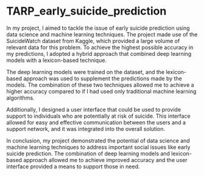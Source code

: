 # TARP_early_suicide_prediction
In my project, I aimed to tackle the issue of early suicide prediction using data science and machine learning techniques. The project made use of the SuicideWatch dataset from Kaggle, which provided a large volume of relevant data for this problem. To achieve the highest possible accuracy in my predictions, I adopted a hybrid approach that combined deep learning models with a lexicon-based technique.

The deep learning models were trained on the dataset, and the lexicon-based approach was used to supplement the predictions made by the models. The combination of these two techniques allowed me to achieve a higher accuracy compared to if I had used only traditional machine learning algorithms.

Additionally, I designed a user interface that could be used to provide support to individuals who are potentially at risk of suicide. This interface allowed for easy and effective communication between the users and a support network, and it was integrated into the overall solution.

In conclusion, my project demonstrated the potential of data science and machine learning techniques to address important social issues like early suicide prediction. The combination of deep learning models and lexicon-based approach allowed me to achieve improved accuracy and the user interface provided a means to support those in need.
